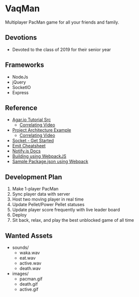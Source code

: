 # VaqMan
Multiplayer PacMan game for all your friends and family.

## Devotions
* Devoted to the class of 2019 for their senior year

## Frameworks
* NodeJs
* jQuery
* SocketIO
* Express

## Reference
* [Agar.io Tutorial Src](https://github.com/CodingTrain/website/tree/master/CodingChallenges/CC_032.2_agario_sockets)
	* [Correlating Video](https://www.youtube.com/watch?v=ZjVyKXp9hec)
* [Project Architecture Example](https://github.com/vlw0052/Tutorial---ReactJS-and-Socket.io-Chat-App)
	* [Correlating Video](https://www.youtube.com/watch?v=VFFr9PYgRGY)
* [Socket - Get Started](https://socket.io/get-started/chat/)
* [Emit Cheatsheet](https://socket.io/docs/emit-cheatsheet/)
* [Notify.js Docs](https://notifyjs.jpillora.com/)
* [Building using WebpackJS](https://webpack.js.org/guides/getting-started/)
* [Sample Package.json using Webpack](https://github.com/szwacz/electron-boilerplate/blob/master/package.json)

## Development Plan
1. Make 1-player PacMan
1. Sync player data with server
1. Host two moving player in real time
1. Update Pellet/Power Pellet statuses
1. Update player score frequently with live leader board
1. Deploy
1. Sit back, relax, and play the best unblocked game of all time

## Wanted Assets
* sounds/
	* waka.wav
	* eat.wav
	* active.wav
	* death.wav
* images/
	* pacman.gif
	* death.gif
	* active.gif
